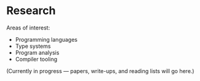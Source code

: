 # Research

Areas of interest:

- Programming languages
- Type systems
- Program analysis
- Compiler tooling

(Currently in progress — papers, write-ups, and reading lists will go here.)

